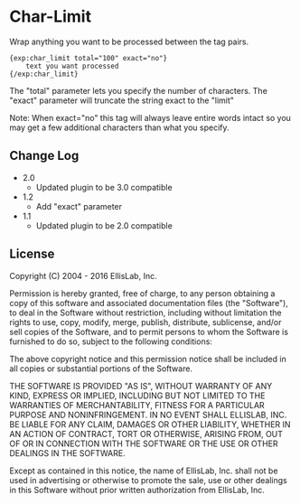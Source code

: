 # Char-Limit

Wrap anything you want to be processed between the tag pairs.

	{exp:char_limit total="100" exact="no"}
		text you want processed
	{/exp:char_limit}

The "total" parameter lets you specify the number of characters.
The "exact" parameter will truncate the string exact to the "limit"

Note: When exact="no" this tag will always leave entire words intact so you may get a few additional characters than what you specify.

## Change Log

- 2.0
	- Updated plugin to be 3.0 compatible
- 1.2
	- Add "exact" parameter
- 1.1
	- Updated plugin to be 2.0 compatible

## License

Copyright (C) 2004 - 2016 EllisLab, Inc.

Permission is hereby granted, free of charge, to any person obtaining a copy of this software and associated documentation files (the "Software"), to deal in the Software without restriction, including without limitation the rights to use, copy, modify, merge, publish, distribute, sublicense, and/or sell copies of the Software, and to permit persons to whom the Software is furnished to do so, subject to the following conditions:

The above copyright notice and this permission notice shall be included in all copies or substantial portions of the Software.

THE SOFTWARE IS PROVIDED "AS IS", WITHOUT WARRANTY OF ANY KIND, EXPRESS OR IMPLIED, INCLUDING BUT NOT LIMITED TO THE WARRANTIES OF MERCHANTABILITY, FITNESS FOR A PARTICULAR PURPOSE AND NONINFRINGEMENT. IN NO EVENT SHALL ELLISLAB, INC. BE LIABLE FOR ANY CLAIM, DAMAGES OR OTHER LIABILITY, WHETHER IN AN ACTION OF CONTRACT, TORT OR OTHERWISE, ARISING FROM, OUT OF OR IN CONNECTION WITH THE SOFTWARE OR THE USE OR OTHER DEALINGS IN THE SOFTWARE.

Except as contained in this notice, the name of EllisLab, Inc. shall not be used in advertising or otherwise to promote the sale, use or other dealings in this Software without prior written authorization from EllisLab, Inc.
